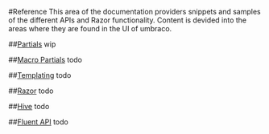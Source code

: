 #Reference
This area of the documentation providers snippets and samples of the different APIs and Razor functionality. Content is devided into the areas where they are found in the UI of umbraco.

##[Partials](partials/index.md)
wip

##[Macro Partials](MacroPartials/index.md)
todo

##[Templating](templating/index.md)
todo

##[Razor](razor/index.md)
todo

##[Hive](Hive/index.md)
todo

##[Fluent API](FluentAPI/index.md)
todo